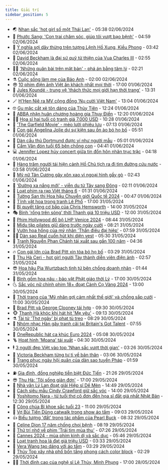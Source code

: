 ```yaml
---
title: Giải trí
sidebar_position: 5
---
```


<!-- vnexpress-giai-tri:START -->
- 🌏 [Nhan sắc &#39;hot girl số một Thái Lan&#39;](https://vnexpress.net/nhan-sac-hot-girl-so-mot-thai-lan-4753367.html) - 05:38 02/06/2024
- 💫 [Phước Sang: &#39;Con trai chăm sóc, giúp tôi vượt bạo bệnh&#39;](https://vnexpress.net/phuoc-sang-con-trai-cham-soc-giup-toi-vuot-bao-benh-4753345.html) - 04:59 02/06/2024
- 🌮 [Ý nghĩa sợi dây thừng trên tượng Lệnh Hồ Xung, Kiều Phong](https://vnexpress.net/y-nghia-soi-day-thung-tren-tuong-lenh-ho-xung-kieu-phong-4745379.html) - 03:42 02/06/2024
- 🧠 [David Beckham là đại sứ quỹ từ thiện của Vua Charles III](https://vnexpress.net/david-beckham-la-dai-su-quy-tu-thien-cua-vua-charles-iii-4753321.html) - 02:55 02/06/2024
- 👨‍🏫 [&#39;Những quân bài trên mặt bàn&#39; - phá án bằng tâm lý](https://vnexpress.net/nhung-quan-bai-tren-mat-ban-pha-an-bang-tam-ly-4753130.html) - 02:21 02/06/2024
- ⚗️ [Cuộc sống làm mẹ của Bảo Anh](https://vnexpress.net/cuoc-song-lam-me-cua-bao-anh-4752651.html) - 02:00 02/06/2024
- 😎 [10 phim điện ảnh Việt ăn khách nhất mọi thời](https://vnexpress.net/10-phim-dien-anh-viet-an-khach-nhat-moi-thoi-4752861.html) - 17:00 01/06/2024
- 🫣 [Jules Koundé - trung vệ &#39;thách thức mọi giới hạn thời trang&#39;](https://vnexpress.net/jules-kounde-trung-ve-thach-thuc-moi-gioi-han-thoi-trang-4752765.html) - 13:31 01/06/2024
- 🪄 [H&#39;Hen Niê ra MV cộng đồng &#39;Nụ cười Việt Nam&#39;](https://vnexpress.net/h-hen-nie-ra-mv-cong-dong-nu-cuoi-viet-nam-4753102.html) - 13:04 01/06/2024
- 🤓 [Gu mặc cắt xẻ tôn dáng của Thủy Tiên](https://vnexpress.net/gu-mac-cat-xe-ton-dang-cua-thuy-tien-4752470.html) - 12:24 01/06/2024
- 🫶 [ABBA nhận huân chương hoàng gia Thụy Điển](https://vnexpress.net/abba-nhan-huan-chuong-hoang-gia-thuy-dien-4753251.html) - 12:20 01/06/2024
- 🧑‍🏫 [Họa sĩ hai tuổi có tranh giá 7.000 USD](https://vnexpress.net/hoa-si-hai-tuoi-co-tranh-gia-7-000-usd-4753226.html) - 10:28 01/06/2024
- 🦄 [&#39;The Garfield Movie&#39; - mèo lười phiêu lưu](https://vnexpress.net/giai-tri/phim/thu-vien-phim/the-garfield-movie-706) - 07:13 01/06/2024
- 💫 [Con gái Angelina Jolie dự sự kiện sau ồn ào bỏ họ bố](https://vnexpress.net/con-gai-angelina-jolie-du-su-kien-sau-on-ao-bo-ho-bo-4753129.html) - 05:51 01/06/2024
- 🎊 [Dàn cầu thủ Dortmund được ví như người mẫu](https://vnexpress.net/dan-cau-thu-dortmund-duoc-vi-nhu-nguoi-mau-4753069.html) - 05:01 01/06/2024
- 👹 [Cẩm Vân đón tuổi 65 bên chồng con](https://vnexpress.net/cam-van-don-tuoi-65-ben-chong-con-4753020.html) - 04:41 01/06/2024
- 💻 [Jennifer Lopez hủy concert giữa tin đồn hôn nhân trục trặc](https://vnexpress.net/jennifer-lopez-huy-concert-giua-tin-don-hon-nhan-truc-trac-4753083.html) - 04:18 01/06/2024
- 🤡 [Hàng trăm người tái hiện cảnh Hồ Chủ tịch ra đi tìm đường cứu nước](https://vnexpress.net/hang-tram-nguoi-tai-hien-canh-ho-chu-tich-ra-di-tim-duong-cuu-nuoc-4752730.html) - 03:58 01/06/2024
- 🥰 [Mỹ nữ Tân Cương gây xôn xao vì ngoại hình gầy gò](https://vnexpress.net/my-nu-tan-cuong-gay-xon-xao-vi-ngoai-hinh-gay-go-4753032.html) - 02:43 01/06/2024
- 🚀 [&#39;Đường xa nắng mới&#39; - viễn du từ Tây sang Đông](https://vnexpress.net/duong-xa-nang-moi-vien-du-tu-tay-sang-dong-4751620.html) - 02:11 01/06/2024
- 📝 [Loạt phim ra rạp Việt tháng 6](https://vnexpress.net/loat-phim-ra-rap-viet-thang-6-4752836.html) - 01:31 01/06/2024
- 🐲 [Tường San thi Hoa hậu Chuyển giới Quốc tế 2024](https://vnexpress.net/tuong-san-thi-hoa-hau-chuyen-gioi-quoc-te-2024-4752948.html) - 00:47 01/06/2024
- 🎃 [Tĩnh vật hoa trong tranh Lê Phổ](https://vnexpress.net/tinh-vat-hoa-trong-tranh-le-pho-4752245.html) - 17:00 31/05/2024
- 🤠 [Bí quyết tăng cơ bắp của Chris Hemsworth](https://vnexpress.net/bi-quyet-tang-co-bap-cua-chris-hemsworth-4752414.html) - 14:00 31/05/2024
- 🎭 [Bình &#39;rồng trên sóng&#39; thời Thanh giá 10 triệu USD](https://vnexpress.net/binh-rong-tren-song-thoi-thanh-gia-10-trieu-usd-4752645.html) - 12:00 31/05/2024
- 🧰 [Phim Hollywood đổ bộ LHP Venice 2024](https://vnexpress.net/phim-hollywood-do-bo-lhp-venice-2024-4752646.html) - 08:44 31/05/2024
- 🦍 [Midu tập pilates giữ dáng trước ngày cưới](https://vnexpress.net/midu-tap-pilates-giu-dang-truoc-ngay-cuoi-4752698.html) - 08:21 31/05/2024
- 🌝 [Vườn hoa hồng của mỹ nhân &#39;Thần điêu đại hiệp&#39;](https://vnexpress.net/vuon-hoa-hong-cua-my-nhan-than-dieu-dai-hiep-4752792.html) - 07:59 31/05/2024
- 🧑‍💻 [Dàn sao Real cuốn hút khi diện vest](https://vnexpress.net/dan-sao-real-cuon-hut-khi-dien-vest-4752638.html) - 05:30 31/05/2024
- 🥸 [Tranh Nguyễn Phan Chánh tái xuất sau gần 100 năm](https://vnexpress.net/tranh-nguyen-phan-chanh-tai-xuat-sau-gan-100-nam-4752527.html) - 04:36 31/05/2024
- 🔥 [Con gái lớn của Brad Pitt xin tòa bỏ họ bố](https://vnexpress.net/con-gai-lon-cua-brad-pitt-xin-toa-bo-ho-bo-4752628.html) - 03:29 31/05/2024
- 🐎 [Thu Hà Ceri - hot girl người Tày thành diễn viên điện ảnh](https://vnexpress.net/thu-ha-ceri-hot-girl-nguoi-tay-thanh-dien-vien-dien-anh-4752325.html) - 02:57 31/05/2024
- 😎 [Hoa hậu Pia Wurtzbach tình tứ bên chồng doanh nhân](https://vnexpress.net/hoa-hau-pia-wurtzbach-tinh-tu-ben-chong-doanh-nhan-4752284.html) - 01:44 31/05/2024
- 🦄 [Bình gốm hoa nâu - bảo vật Phật giáo thời Lý](https://vnexpress.net/binh-gom-hoa-nau-bao-vat-phat-giao-thoi-ly-4751178.html) - 17:00 30/05/2024
- 🌜 [Sắc vóc nữ chính phim 18+ đoạt Cành Cọ Vàng 2024](https://vnexpress.net/sac-voc-nu-chinh-phim-18-doat-canh-co-vang-2024-4750741.html) - 13:00 30/05/2024
- 🚦 [Thời trang của &#39;Mỹ nhân gợi cảm nhất thế giới&#39; và chồng sắp cưới](https://vnexpress.net/thoi-trang-cua-my-nhan-goi-cam-nhat-the-gioi-va-chong-sap-cuoi-4752027.html) - 11:00 30/05/2024
- 🧐 [Brad Pitt và George Clooney tái hợp](https://vnexpress.net/brad-pitt-va-george-clooney-tai-hop-4752263.html) - 09:30 30/05/2024
- 🐵 [Thanh Hà khóc khi hát hit &#39;Mẹ yêu&#39;](https://vnexpress.net/thanh-ha-khoc-khi-hat-hit-me-yeu-4752236.html) - 09:13 30/05/2024
- ⚗️ [Tài tử &#39;Thơ ngây&#39; bị phạt tù treo](https://vnexpress.net/tai-tu-tho-ngay-bi-phat-tu-treo-4752386.html) - 08:29 30/05/2024
- 👺 [Nhóm nhạc Hàn gây tranh cãi tại Britain&#39;s Got Talent](https://vnexpress.net/nhom-nhac-han-gay-tranh-cai-tai-britain-s-got-talent-4752296.html) - 07:55 30/05/2024
- 🌊 [OneRepublic hát ca khúc Euro 2024](https://vnexpress.net/onerepublic-hat-ca-khuc-euro-2024-4752291.html) - 05:08 30/05/2024
- 🪜 [Hoạt hình &#39;Moana&#39; tái xuất](https://vnexpress.net/hoat-hinh-moana-tai-xuat-4752214.html) - 04:30 30/05/2024
- 🕴 [3 người đẹp Việt vào top &#39;Nhan sắc vượt thời gian&#39;](https://vnexpress.net/3-nguoi-dep-viet-vao-top-nhan-sac-vuot-thoi-gian-4752083.html) - 03:26 30/05/2024
- 💃 [Victoria Beckham từng tự ti về bản thân](https://vnexpress.net/victoria-beckham-tung-tu-ti-ve-ban-than-4751931.html) - 03:06 30/05/2024
- 🦄 [Trang phục ngày hội quân của dàn sao tuyển Pháp](https://vnexpress.net/trang-phuc-ngay-hoi-quan-cua-dan-sao-tuyen-phap-4752121.html) - 01:59 30/05/2024
- ⛽️ [Gia đình, đồng nghiệp tiễn biệt Đức Tiến](https://vnexpress.net/gia-dinh-dong-nghiep-tien-biet-duc-tien-4751869.html) - 21:26 29/05/2024
- 😎 [Thu Hà: &#39;Tôi sống giản đơn&#39;](https://vnexpress.net/thu-ha-toi-song-gian-don-4751755.html) - 17:00 29/05/2024
- 🌊 [Nhà văn Lý Lan đoạt giải Hiệp sĩ Dế Mèn](https://vnexpress.net/nha-van-ly-lan-doat-giai-hiep-si-de-men-4752101.html) - 14:49 29/05/2024
- 🐲 [Cách siêu mẫu Cindy Crawford giữ sắc vóc](https://vnexpress.net/cach-sieu-mau-cindy-crawford-giu-sac-voc-4751188.html) - 14:00 29/05/2024
- 💂 [Yoshitomo Nara - từ tuổi thơ cô đơn đến họa sĩ đắt giá nhất Nhật Bản](https://vnexpress.net/yoshitomo-nara-tu-tuoi-tho-co-don-den-hoa-si-dat-gia-nhat-nhat-ban-4751789.html) - 12:30 29/05/2024
- 🙉 [Công chúa Bỉ khoe sắc tuổi 23](https://vnexpress.net/cong-chua-bi-khoe-sac-tuoi-23-4751996.html) - 11:00 29/05/2024
- 💪 [Vợ Bùi Tiến Dũng catwalk trong show áo tắm](https://vnexpress.net/vo-bui-tien-dung-catwalk-trong-show-ao-tam-4751967.html) - 09:03 29/05/2024
- 👍 [Biểu tượng &#39;đất&#39; trong tác phẩm của Pearl Buck](https://vnexpress.net/bieu-tuong-dat-trong-tac-pham-cua-pearl-buck-4746910.html) - 08:32 29/05/2024
- 💪 [Celine Dion 17 năm chống chọi bệnh](https://vnexpress.net/celine-dion-17-nam-chong-choi-benh-4751745.html) - 08:19 29/05/2024
- 💄 [Thử trí nhớ về phim &#39;Trái tim mùa thu&#39;](https://vnexpress.net/thu-tri-nho-ve-phim-trai-tim-mua-thu-4750345.html) - 07:26 29/05/2024
- 🦩 [Cannes 2024 - mùa phim kinh dị và sắc dục](https://vnexpress.net/cannes-2024-mua-phim-kinh-di-va-sac-duc-4751372.html) - 05:46 29/05/2024
- 🥸 [Loạt tranh hoa lá đạt giá triệu USD](https://vnexpress.net/loat-tranh-hoa-la-dat-gia-trieu-usd-4751736.html) - 03:33 29/05/2024
- 🧰 [Vera Wang tạo dáng với áo tắm](https://vnexpress.net/vera-wang-tao-dang-voi-ao-tam-4751776.html) - 03:29 29/05/2024
- 💼 [Thủy Top xây nhà phố bốn tầng phong cách color block](https://vnexpress.net/thuy-top-xay-nha-pho-bon-tang-phong-cach-color-block-4751405.html) - 02:29 29/05/2024
- 🧑‍💻 [Thời đỉnh cao của nghệ sĩ Lệ Thủy, Minh Phụng](https://vnexpress.net/thoi-dinh-cao-cua-nghe-si-le-thuy-minh-phung-4751374.html) - 17:00 28/05/2024<!-- vnexpress-giai-tri:END -->
